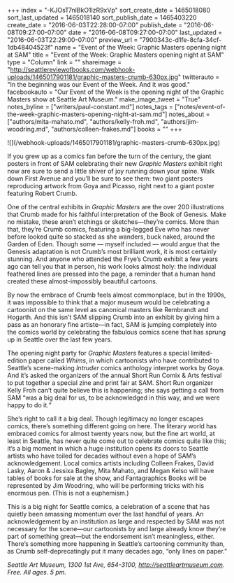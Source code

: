 +++
index = "-KJOsT7nlBkO1lzR9xVp"
sort_create_date = 1465018080
sort_last_updated = 1465018140
sort_publish_date = 1465403220
create_date = "2016-06-03T22:28:00-07:00"
publish_date = "2016-06-08T09:27:00-07:00"
date = "2016-06-08T09:27:00-07:00"
last_updated = "2016-06-03T22:29:00-07:00"
preview_url = "7900343c-d1fe-8cfa-34cf-1db48404523f"
name = "Event of the Week: Graphic Masters opening night at SAM"
title = "Event of the Week: Graphic Masters opening night at SAM"
type = "Column"
link = ""
shareimage = "http://seattlereviewofbooks.com/webhook-uploads/1465017901181/graphic-masters-crumb-630px.jpg"
twitterauto = "In the beginning was our Event of the Week. And it was good."
facebookauto = "Our Event of the Week is the opening night of the Graphic Masters show at Seattle Art Museum."
make_image_tweet = "True"
notes_byline = ["writers/paul-constant.md"]
notes_tags = ["notes/event-of-the-week-graphic-masters-opening-night-at-sam.md"]
notes_about = ["authors/mita-mahato.md", "authors/kelly-froh.md", "authors/jim-woodring.md", "authors/colleen-frakes.md"]
books = ""
+++
<p class="image-left">![](/webhook-uploads/1465017901181/graphic-masters-crumb-630px.jpg)</p>

If you grew up as a comics fan before the turn of the century, the giant posters in front of SAM celebrating their new *Graphic Masters* exhibit right now are sure to send a little shiver of joy running down your spine. Walk down First Avenue and you’ll be sure to see them: two giant posters reproducing artwork from Goya and Picasso, right next to a giant poster featuring Robert Crumb. 

One of the central exhibits in *Graphic Masters* are the over 200 illustrations that Crumb made for his faithful interpretation of the Book of Genesis. Make no mistake, these aren’t etchings or sketches—they’re comics. More than that, they’re Crumb comics, featuring a big-legged Eve who has never before looked quite so stacked as she wanders, buck naked, around the Garden of Eden. Though some — myself included — would argue that the Genesis adaptation is not Crumb’s most brilliant work, it is most certainly stunning. And anyone who attended the Frye’s Crumb exhibit a few years ago can tell you that in person, his work looks almost holy: the individual feathered lines are pressed into the page, a reminder that a human hand created these almost-impossibly beautiful cartoons.

By now the embrace of Crumb feels almost commonplace, but in the 1990s, it was impossible to think that a major museum would be celebrating a cartoonist on the same level as canonical masters like Rembrandt and Hogarth. And this isn’t SAM slipping Crumb into an exhibit by giving him a pass as an honorary fine artiste—in fact, SAM is jumping completely into the comics world by celebrating the fabulous comics scene that has sprung up in Seattle over the last few years.

The opening night party for *Graphic Masters* features a special limited-edition paper called *Whims*, in which cartoonists who have contributed to Seattle’s scene-making *Intruder* comics anthology interpret works by Goya. And it’s asked the organizers of the annual Short Run Comix & Arts festival to put together a special zine and print fair at SAM. Short Run organizer Kelly Froh can’t quite believe this is happening; she says getting a call from SAM “was a big deal for us, to be acknowledged in this way, and we were happy to do it.“

She’s right to call it a big deal. Though legitimacy no longer escapes comics, there’s something different going on here. The literary world has embraced comics for almost twenty years now, but the fine art world, at least in Seattle, has never quite come out to celebrate comics quite like this; it’s a big moment in which a huge institution opens its doors to Seattle artists who have toiled for decades without even a hope of SAM’s acknowledgement.  Local comics artists including Colleen Frakes, David Lasky, Aaron & Jessixa Bagley, Mita Mahato, and Megan Kelso will have tables of books for sale at the show, and Fantagraphics Books will be represented by Jim Woodring, who will be performing tricks with his enormous pen. (This is not a euphemism.) 

This is a big night for Seattle comics, a celebration of a scene that has quietly been amassing momentum over the last handful of years. An acknowledgement by an institution as large and respected by SAM was not necessary for the scene—our cartoonists by and large already know they’re part of something great—but the endorsement isn’t meaningless, either. There’s something more happening in Seattle’s cartooning community than, as Crumb self-deprecatingly put it many decades ago, “only lines on paper.”

*Seattle Art Museum, 1300 1st Ave, 654-3100, http://seattleartmuseum.com. Free. All ages. 5 pm.* 